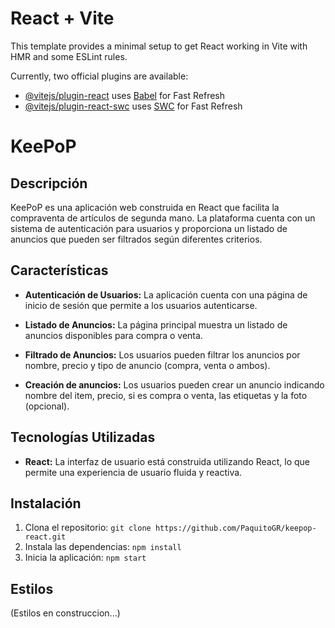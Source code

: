 # React + Vite

This template provides a minimal setup to get React working in Vite with HMR and some ESLint rules.

Currently, two official plugins are available:

- [@vitejs/plugin-react](https://github.com/vitejs/vite-plugin-react/blob/main/packages/plugin-react/README.md) uses [Babel](https://babeljs.io/) for Fast Refresh
- [@vitejs/plugin-react-swc](https://github.com/vitejs/vite-plugin-react-swc) uses [SWC](https://swc.rs/) for Fast Refresh

# KeePoP

## Descripción

KeePoP es una aplicación web construida en React que facilita la compraventa de artículos de segunda mano. La plataforma cuenta con un sistema de autenticación para usuarios y proporciona un listado de anuncios que pueden ser filtrados según diferentes criterios.

## Características

- **Autenticación de Usuarios:** La aplicación cuenta con una página de inicio de sesión que permite a los usuarios autenticarse.

- **Listado de Anuncios:** La página principal muestra un listado de anuncios disponibles para compra o venta.

- **Filtrado de Anuncios:** Los usuarios pueden filtrar los anuncios por nombre, precio y tipo de anuncio (compra, venta o ambos).

- **Creación de anuncios:** Los usuarios pueden crear un anuncio indicando nombre del item, precio, si es compra o venta, las etiquetas y la foto (opcional).

## Tecnologías Utilizadas

- **React:** La interfaz de usuario está construida utilizando React, lo que permite una experiencia de usuario fluida y reactiva.

## Instalación

1. Clona el repositorio: `git clone https://github.com/PaquitoGR/keepop-react.git`
2. Instala las dependencias: `npm install`
3. Inicia la aplicación: `npm start`

## Estilos

(Estilos en construccion...)
